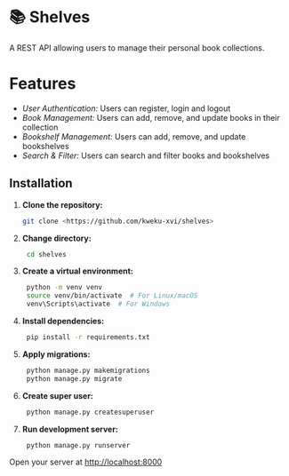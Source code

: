 # 📚 Shelves

A REST API allowing users to manage their personal book collections.

# **Features**
- *User Authentication:* Users can register, login and logout
- *Book Management:* Users can add, remove, and update books in their collection
- *Bookshelf Management:* Users can add, remove, and update bookshelves
- *Search & Filter:* Users can search and filter books and bookshelves

## **Installation**

1. **Clone the repository:**
   ```bash
   git clone <https://github.com/kweku-xvi/shelves>

2. **Change directory:**
   ```bash
    cd shelves

3. **Create a virtual environment:**
   ```bash
    python -m venv venv
    source venv/bin/activate  # For Linux/macOS
    venv\Scripts\activate  # For Windows

4. **Install dependencies:**
   ```bash
    pip install -r requirements.txt

5. **Apply migrations:**
   ```bash
    python manage.py makemigrations
    python manage.py migrate

6. **Create super user:**
   ```bash
    python manage.py createsuperuser

7. **Run development server:**
   ```bash
    python manage.py runserver

Open your server at [http://localhost:8000](http://localhost:8000)

